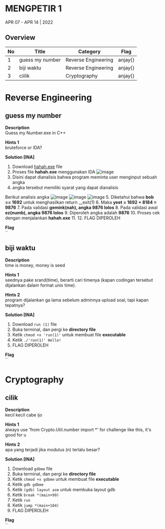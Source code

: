 # MENGPETIR 1
APR 07 - APR 14 | 2022

## Overview

| No | Title               | Category              | Flag
|----|---------------------|-----------------------|----------------------------
| 1  | guess my number | Reverse Engineering | anjay{}
| 2  | biji waktu | Reverse Engineering | anjay{}
| 3  | ciilik | Cryptography | anjay{}

# Reverse Engineering 
## guess my number

**Description**  
Guess my Number.exe in C++

**Hints 1**  
bruteforce or IDA?

**Solution [INA]**  
1. Download [hahah.exe](https://github.com/PlasmaRing/CTF-WRITE-UP/blob/e86b2c4bb6a9f7c9d718313e3b95fd3f636960c5/PETIR_1/FILE/%5BREV%5D%20guess%20my%20number/hahah.exe) file
2. Proses file __hahah.exe__ menggunakan IDA
![image](https://user-images.githubusercontent.com/92077284/167343987-ccbd82fd-0f95-4739-b944-9182fb810dec.png)
3. Disini dapat dianalisis bahwa program meminta user menginput sebuah angka
4. angka tersebut memiliki syarat yang dapat dianalisis

Berikut analisis angka
![image](https://user-images.githubusercontent.com/92077284/167344194-3cad2619-14cc-4c55-8266-dfa2e503db48.png)
![image](https://user-images.githubusercontent.com/92077284/167344212-b606165c-6cf2-418c-9040-39a580a6c8ac.png)
![image](https://user-images.githubusercontent.com/92077284/167344254-bd4beb56-0ff9-479b-83a4-bd0c8e917a5a.png)
5. Diketahui bahwa __bob == 1692__ untuk menghasilkan return __exit(1)
6. Maka __yeet = 1692 + 8184 = 9876__ 
7. Pada validasi __gemink(nah), angka 9876 lolos__
8. Pada validasi awal __ez(numb), angka 9876 lolos__
9. Diperoleh angka adalah __9876__
10. Proses cek dengan menjalankan __hahah.exe__
11.
12. FLAG DIPEROLEH

**Flag**  
``


## biji waktu

**Description**  
time is money, money is seed

**Hints 1**  
seednya pake srand(time), berarti cari timenya (kapan codingan tersebut dijalankan dalam format unix time). 

**Hints 2**  
program dijalankan ga lama sebelum adminnya upload soal, tapi kapan tepatnya?

**Solution [INA]**  
1. Download `run (1)` file
2. Buka terminal, dan pergi ke __directory file__
3. Ketik `chmod +x 'run(1)'` untuk membuat file __executable__
4. Ketik `./'run(1)' Hello!`
5. FLAG DIPEROLEH

**Flag**  
``

# Cryptography
## cilik

**Description**  
kecil kecil cabe ijo

**Hints 1**  
always use 'from Crypto.Util.number import *' for challenge like this, it's good for u

**Hints 2**  
apa yang terjadi jika modulus (n) terlalu besar?

**Solution [INA]**  
1. Download `gdbme` file
2. Buka terminal, dan pergi ke __directory file__
3. Ketik `chmod +x gdbme` untuk membuat file __executable__
4. Ketik `gdb gdbme`
5. Ketik `(gdb) layout asm` untuk membuka layout gdb
6. Ketik `break *(main+99)`
7. Ketik `run`
8. Ketik `jump *(main+104)`
9. FLAG DIPEROLEH


**Flag**  
``
